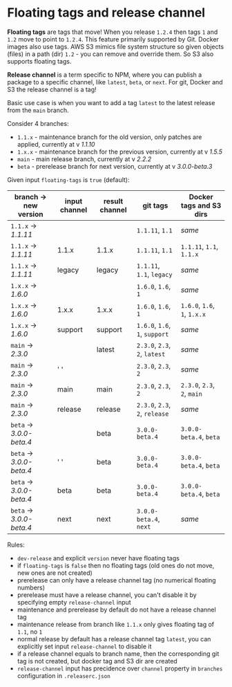 # Floating tags and release channel

**Floating tags** are tags that move! When you release `1.2.4` then tags `1` and `1.2` move to point to `1.2.4`.
This feature primarily supported by Git. Docker images also use tags.
AWS S3 mimics file system structure so given objects (files) in a path (dir) `1.2` - you can remove and override them.
So S3 also supports floating tags.

**Release channel** is a term specific to NPM, where you can publish a package to a specific channel, like `latest`, `beta`, or `next`.
For git, Docker and S3 the release channel is a tag!

Basic use case is when you want to add a tag `latest` to the latest release from the `main` branch.

Consider 4 branches:
- `1.1.x` - maintenance branch for the old version, only patches are applied, currently at v _1.1.10_
- `1.x.x` - maintenance branch for the previous version, currently at v _1.5.5_
- `main` - main release branch, currently at v _2.2.2_
- `beta` - prerelease branch for next version, currently at v _3.0.0-beta.3_

Given input `floating-tags` is `true` (default):

| branch -> new version     | input channel | result channel |  git tags                       | Docker tags and S3 dirs      |
|---------------------------|---------------|----------------|---------------------------------|------------------------------|
| `1.1.x` -> _1.1.11_       |               |                |  `1.1.11`, `1.1`                | _same_                       |
| `1.1.x` -> _1.1.11_       | 1.1.x         | 1.1.x          |  `1.1.11`, `1.1`                | `1.1.11`, `1.1`, `1.1.x`     |
| `1.1.x` -> _1.1.11_       | legacy        | legacy         |  `1.1.11`, `1.1`, `legacy`      | _same_                       |
| `1.x.x` -> _1.6.0_        |               |                |  `1.6.0`, `1.6`, `1`            | _same_                       |
| `1.x.x` -> _1.6.0_        | 1.x.x         | 1.x.x          |  `1.6.0`, `1.6`, `1`            | `1.6.0`, `1.6`, `1`, `1.x.x` |
| `1.x.x` -> _1.6.0_        | support       | support        |  `1.6.0`, `1.6`, `1`, `support` | _same_                       |
| `main`  -> _2.3.0_        |               | latest         |  `2.3.0`, `2.3`, `2`, `latest`  | _same_                       |
| `main`  -> _2.3.0_        | ' '           |                |  `2.3.0`, `2.3`, `2`            | _same_                       |
| `main`  -> _2.3.0_        | main          | main           |  `2.3.0`, `2.3`, `2`            | `2.3.0`, `2.3`, `2`, `main`  |
| `main`  -> _2.3.0_        | release       | release        |  `2.3.0`, `2.3`, `2`, `release` | _same_                       |
| `beta`  -> _3.0.0-beta.4_ |               | beta           |  `3.0.0-beta.4`                 | `3.0.0-beta.4`, `beta`       |
| `beta`  -> _3.0.0-beta.4_ | ' '           | beta           |  `3.0.0-beta.4`                 | `3.0.0-beta.4`, `beta`       |
| `beta`  -> _3.0.0-beta.4_ | beta          | beta           |  `3.0.0-beta.4`                 | `3.0.0-beta.4`, `beta`       |
| `beta`  -> _3.0.0-beta.4_ | next          | next           |  `3.0.0-beta.4`, `next`         | _same_                       |

Rules:
- `dev-release` and explicit `version` never have floating tags
- if `floating-tags` is `false` then no floating tags (old ones do not move, new ones are not created)
- prerelease can only have a release channel tag (no numerical floating numbers)
- prerelease must have a release channel, you can't disable it by specifying empty `release-channel` input
- maintenance and prerelease by default do not have a release channel tag
- maintenance release from branch like `1.1.x` only gives floating tag of `1.1`, no `1`
- normal release by default has a release channel tag `latest`, you can explicitly set input `release-channel` to disable it
- if a release channel equals to branch name, then the corresponding git tag is not created, but docker tag and S3 dir are created
- `release-channel` input has precidence over `channel` property in `branches` configuration in `.releaserc.json`
